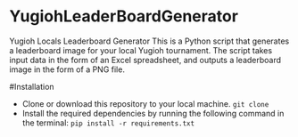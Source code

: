 # YugiohLeaderBoardGenerator
Yugioh Locals Leaderboard Generator
This is a Python script that generates a leaderboard image for your local Yugioh tournament. The script takes input data in the form of an Excel spreadsheet, and outputs a leaderboard image in the form of a PNG file.

#Installation
- Clone or download this repository to your local machine.
```git clone```
- Install the required dependencies by running the following command in the terminal:
```pip install -r requirements.txt```

